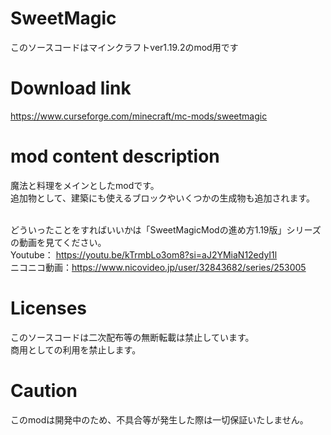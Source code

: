 # SweetMagic
このソースコードはマインクラフトver1.19.2のmod用です

# Download link
https://www.curseforge.com/minecraft/mc-mods/sweetmagic

# mod content description
魔法と料理をメインとしたmodです。<br>
追加物として、建築にも使えるブロックやいくつかの生成物も追加されます。<br><br>


どういったことをすればいいかは「SweetMagicModの進め方1.19版」シリーズの動画を見てください。<br>
Youtube：    https://youtu.be/kTrmbLo3om8?si=aJ2YMiaN12edyI1l<br>
ニコニコ動画：https://www.nicovideo.jp/user/32843682/series/253005<br>

# Licenses
このソースコードは二次配布等の無断転載は禁止しています。<br>
商用としての利用を禁止します。

# Caution
このmodは開発中のため、不具合等が発生した際は一切保証いたしません。
